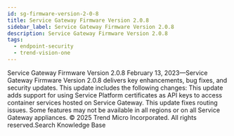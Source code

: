 ```yaml
---
id: sg-firmware-version-2-0-8
title: Service Gateway Firmware Version 2.0.8
sidebar_label: Service Gateway Firmware Version 2.0.8
description: Service Gateway Firmware Version 2.0.8
tags:
  - endpoint-security
  - trend-vision-one
---
```


 Service Gateway Firmware Version 2.0.8 February 13, 2023—Service Gateway Firmware Version 2.0.8 delivers key enhancements, bug fixes, and security updates. This update includes the following changes: This update adds support for using Service Platform certificates as API keys to access container services hosted on Service Gateway. This update fixes routing issues. Some features may not be available in all regions or on all Service Gateway appliances. © 2025 Trend Micro Incorporated. All rights reserved.Search Knowledge Base